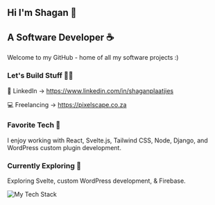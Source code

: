 
## Hi I'm Shagan 👋 

## A Software Developer ☕

Welcome to my GitHub - home of all my software projects :)

### Let's Build Stuff 👨‍💻

💼 LinkedIn -> https://www.linkedin.com/in/shaganplaatjies

💻 Freelancing -> https://pixelscape.co.za

### Favorite Tech 🤟

I enjoy working with React, Svelte.js, Tailwind CSS, Node, Django, and WordPress custom plugin development.

### Currently Exploring 💭

Exploring Svelte, custom WordPress development, & Firebase.


![My Tech Stack](https://github.com/shgnplaatjies/shgnplaatjies/assets/63879125/96bbd206-d7a5-42c2-b576-fe75ebe02d87)
